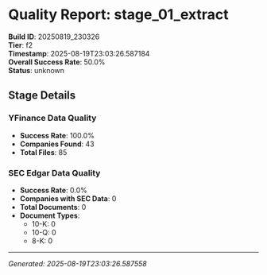 # Quality Report: stage_01_extract

**Build ID**: 20250819_230326  
**Tier**: f2  
**Timestamp**: 2025-08-19T23:03:26.587184  
**Overall Success Rate**: 50.0%  
**Status**: unknown

## Stage Details

### YFinance Data Quality

- **Success Rate**: 100.0%
- **Companies Found**: 43
- **Total Files**: 85

### SEC Edgar Data Quality

- **Success Rate**: 0.0%
- **Companies with SEC Data**: 0
- **Total Documents**: 0
- **Document Types**:
  - 10-K: 0
  - 10-Q: 0
  - 8-K: 0

---
*Generated: 2025-08-19T23:03:26.587558*
